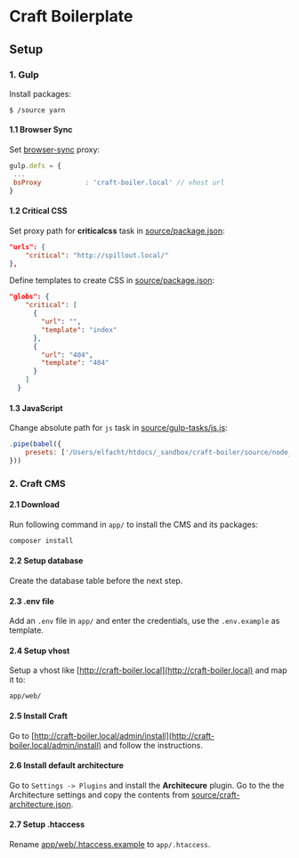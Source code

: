 # Craft Boilerplate

## Setup

### 1. Gulp

Install packages:

`$ /source yarn`

#### 1.1 Browser Sync

Set [browser-sync](source/gulp-tasks/browser-sync.js) proxy:

```js
gulp.defs = {
 ...
 bsProxy           : 'craft-boiler.local' // vhost url
}
```
#### 1.2 Critical CSS

Set proxy path for **criticalcss** task in [source/package.json](source/package.json#L56-L58):

```json
"urls": {
	"critical": "http://spillout.local/"
},
```

Define templates to create CSS in [source/package.json](source/package.json#L62-L73):

```json
"globs": {
    "critical": [
      {
        "url": "",
        "template": "index"
      },
      {
        "url": "404",
        "template": "404"
      }
    ]
  }
```

#### 1.3 JavaScript

Change absolute path for `js` task in [source/gulp-tasks/js.js](source/gulp-tasks/js.js#L27):

```js
.pipe(babel({
	presets: ['/Users/elfacht/htdocs/_sandbox/craft-boiler/source/node_modules/babel-preset-es2016'],
}))
```

### 2. Craft CMS

#### 2.1 Download

Run following command in `app/` to install the CMS and its packages:

```sh
composer install
```

#### 2.2 Setup database

Create the database table before the next step.

#### 2.3 .env file

Add an `.env` file in `app/` and enter the credentials, use the `.env.example` as template.

#### 2.4 Setup vhost

Setup a vhost like [http://craft-boiler.local](http://craft-boiler.local) and map it to:

```
app/web/
```

#### 2.5 Install Craft

Go to [http://craft-boiler.local/admin/install](http://craft-boiler.local/admin/install) and follow the instructions.

#### 2.6 Install default architecture

Go to `Settings -> Plugins` and install the **Architecure** plugin. Go to the the Architecture settings and copy the contents from [source/craft-architecture.json](source/craft-architecture.json).

#### 2.7 Setup .htaccess

Rename [app/web/.htaccess.example](app/web/.htaccess.example) to `app/.htaccess`.
